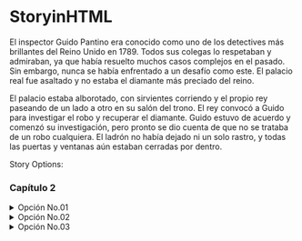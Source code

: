 # StoryinHTML

El inspector Guido Pantino era conocido como uno de los detectives más brillantes del Reino Unido en 1789. Todos sus colegas lo respetaban y admiraban, ya que había resuelto muchos casos complejos en el pasado. Sin embargo, nunca se había enfrentado a un desafío como este. El palacio real fue asaltado y no estaba el diamante más preciado del reino.

El palacio estaba alborotado, con sirvientes corriendo y el propio rey paseando de un lado a otro en su salón del trono. El rey convocó a Guido para investigar el robo y recuperar el diamante. Guido estuvo de acuerdo y comenzó su investigación, pero pronto se dio cuenta de que no se trataba de un robo cualquiera. El ladrón no había dejado ni un solo rastro, y todas las puertas y ventanas aún estaban cerradas por dentro. 

Story Options:

<h3>Capítulo 2</h3>
<details><summary>Opción No.01</summary>
Investigar el palacio
  <h4>Capítulo 3</h4>
  <ul>
    <li><details><summary>Opción No.01</summary>Encuentra al ladrón en la habitación oculta</details>
    <li><details><summary>Opción No.02</summary>Sigue el rastro del ladrón</details>
    <li><details><summary>Opción No.03</summary>Examina la habitación oculta en busca de pistas</details>
  </ul>
</details>
<details><summary>Opción No.02</summary>
Interrogar a los sirvientes
  <h4>Capítulo 3</h4>
  <ul>
    <li><details><summary>Opción No.01</summary>Sigue el testimonio de la camarera</details>
    <li><details><summary>Opción No.02</summary>Investigar más al mayordomo</details>
    <li><details><summary>Opción No.03</summary>Registrar los terrenos del palacio</details>
  </ul>
</details>
<details><summary>Opción No.03</summary>
Examinar la evidencia
  <h4>Capítulo 3</h4>
  <ul>
    <li><details><summary>Opción No.01</summary>Analizar las Huellas</details>
    <li><details><summary>Opción No.02</summary>Estudia las astillas de pintura</details>
    <li><details><summary>Opción No.03</summary>Examinar la joyería</details>
  </ul>
</details>


